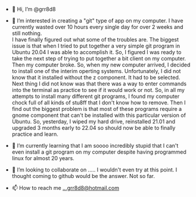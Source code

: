 - 👋 Hi, I’m @grr8d8
- 👀 I’m interested in creating a "git" type of app on my computer. I have currently wasted over 10 hours every single day for over 2 weeks and still nothing.  
I have finally figured out what some of the troubles are. The biggest issue is that when I tried to put together a very simple git program in Ubuntu 20.04 I was able to accomplish it. So, I figured I was ready to take the next step of trying to put together a bit client on my computer.  Then my computer broke.  So, when my new computer arrived, I decided to install one of the interim operting systems.  Unfortunately, I did not know that it installed without the z component. It had to be selected. Next thing I did not know was that there was a way to enter commands into the terminal as practice to see if it would work or not.  So, in all my attempts to install many different git programs, I found my computer chock full of all kinds of stu8ff that I don't know how to remove.  Then I find out the biggest problem is that most of these programs require a gnome component that can't be installed with this particular version of Ubuntu.  So, yesterday, I wiped my hard drive, reinstalled 21.01 and upgraded 3 months early to 22.04 so should now be able to finally practice and learn. 
 
- 🌱 I’m currently learning that I am soooo incredibly stupid that I can't even install a git program on my computer despite having programmed linux for almost 20 years.  

- 💞️ I’m looking to collaborate on ..... I wouldn't even try at this point.  I thought coming to github would be the answer.  Not so far.  
- 📫 How to reach me ...grr8d8@hotmail.com  

<!---
grr8d8/grr8d8 is a ✨ special ✨ repository because its `README.md` (this file) appears on your GitHub profile.
You can click the Preview link to take a look at your changes.
--->
